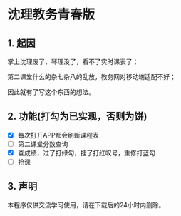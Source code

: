 # 沈理教务青春版

## 1. 起因

掌上沈理废了，琴理没了，看不了实时课表了；

第二课堂什么的杂七杂八的乱放，教务网对移动端适配不好；

因此就有了写这个东西的想法。

## 2. 功能(打勾为已实现，否则为饼)

- [x] 每次打开APP都会刷新课程表
- [ ] 第二课堂分数查询
- [x] 查成绩，过了打绿勾，挂了打红叹号，重修打蓝勾
- [ ] 抢课

## 3. 声明

本程序仅供交流学习使用，请在下载后的24小时内删除。